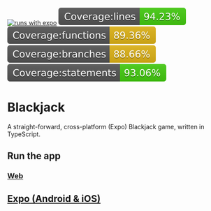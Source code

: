 [![runs with expo](https://img.shields.io/badge/Runs%20with%20Expo-4630EB.svg?style=flat-square&logo=EXPO&labelColor=f3f3f3&logoColor=000)](https://expo.io/@fentech/blackjack)
![Coverage lines](./badges/badge-lines.svg)
![Coverage functions](./badges/badge-functions.svg)
![Coverage branches](./badges/badge-branches.svg)
![Coverage statements](./badges/badge-statements.svg)

# Blackjack

A straight-forward, cross-platform (Expo) Blackjack game, written in TypeScript.

## Run the app

### [Web](fentech.github.io/blackjack)

## [Expo (Android & iOS)](https://expo.io/@fentech/blackjack)
